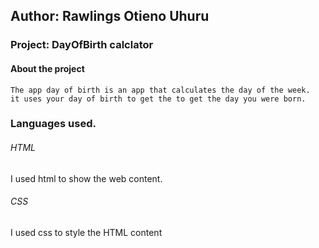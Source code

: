 ## Author: Rawlings Otieno Uhuru
### Project: DayOfBirth calclator
#### About the project
    The app day of birth is an app that calculates the day of the week.
    it uses your day of birth to get the to get the day you were born.
### Languages used.
###### HTML
  I used html to show the web content.
###### CSS
   I used css to style the HTML content